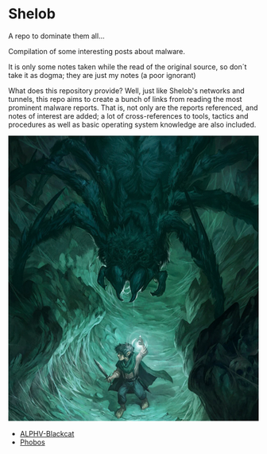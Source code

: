 # Shelob
A repo to dominate them all...


Compilation of some interesting posts about malware. 

It is only some notes taken while the read of the original source, so don´t take it as dogma; they are just my notes (a poor ignorant)


What does this repository provide? Well, just like Shelob's networks and tunnels, this repo aims to create a bunch of links from reading the most prominent malware reports. That is, not only are the reports referenced, and notes of interest are added; a lot of cross-references to tools, tactics and procedures as well as basic operating system knowledge are also included.

![Shelob](/images/shelob.png)

- [ALPHV-Blackcat](/doc/ALPHV-Blackcat.md)
- [Phobos](/doc/phobos8base.md)
